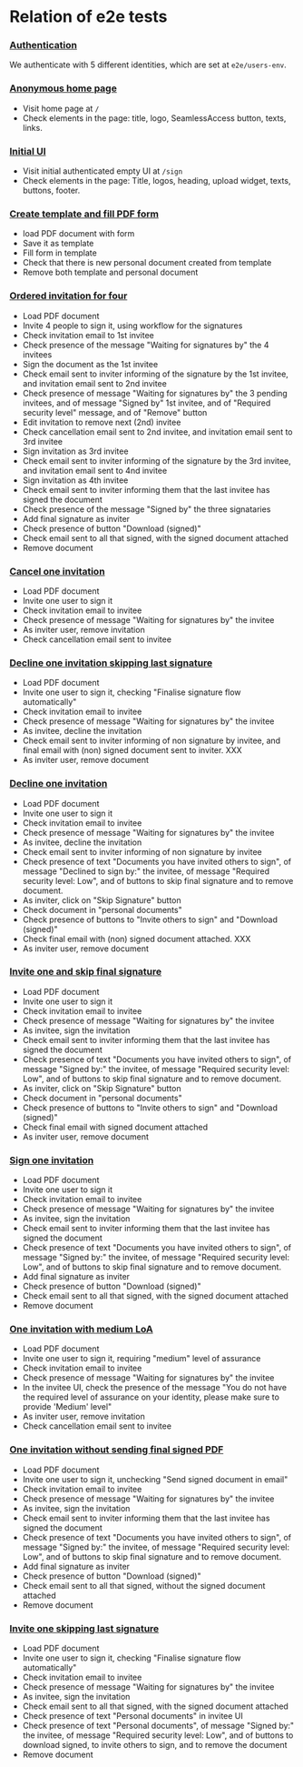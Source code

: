 
# Relation of e2e tests

### [Authentication](tests/auth.setup.ts)

We authenticate with 5 different identities, which are set at `e2e/users-env`.

### [Anonymous home page](tests/home-anon.spec.ts)

- Visit home page at `/`
- Check elements in the page: title, logo, SeamlessAccess button, texts, links.

### [Initial UI](tests/initial-ui.spec.ts)

- Visit initial authenticated empty UI at `/sign`
- Check elements in the page: Title, logos, heading, upload widget, texts, buttons, footer.

### [Create template and fill PDF form](tests/fill-pdf-form.spec.ts)

- load PDF document with form
- Save it as template
- Fill form in template
- Check that there is new personal document created from template
- Remove both template and personal document

### [Ordered invitation for four](tests/invite-four-ordered-reorder.spec.ts)

- Load PDF document
- Invite 4 people to sign it, using workflow for the signatures
- Check invitation email to 1st invitee
- Check presence of the message "Waiting for signatures by" the 4 invitees
- Sign the document as the 1st invitee
- Check email sent to inviter informing of the signature by the 1st invitee,
  and invitation email sent to 2nd invitee
- Check presence of message "Waiting for signatures by" the 3 pending invitees,
  and of message "Signed by" 1st invitee, and of "Required security level"
  message, and of "Remove" button
- Edit invitation to remove next (2nd) invitee
- Check cancellation email sent to 2nd invitee, and invitation email sent to
  3rd invitee
- Sign invitation as 3rd invitee
- Check email sent to inviter informing of the signature by the 3rd invitee,
  and invitation email sent to 4nd invitee
- Sign invitation as 4th invitee
- Check email sent to inviter informing them that the last invitee has signed
  the document
- Check presence of the message "Signed by" the three signataries
- Add final signature as inviter
- Check presence of button "Download (signed)"
- Check email sent to all that signed, with the signed document attached
- Remove document

### [Cancel one invitation](tests/invite-one-cancel.spec.ts)

- Load PDF document
- Invite one user to sign it
- Check invitation email to invitee
- Check presence of message "Waiting for signatures by" the invitee
- As inviter user, remove invitation
- Check cancellation email sent to invitee

### [Decline one invitation skipping last signature](tests/invite-one-defaults-decline-skip.spec.ts)

- Load PDF document
- Invite one user to sign it, checking "Finalise signature flow automatically"
- Check invitation email to invitee
- Check presence of message "Waiting for signatures by" the invitee
- As invitee, decline the invitation
- Check email sent to inviter informing of non signature by invitee,
  and final email with (non) signed document sent to inviter. XXX
- As inviter user, remove document

### [Decline one invitation](tests/invite-one-defaults-decline.spec.ts)

- Load PDF document
- Invite one user to sign it
- Check invitation email to invitee
- Check presence of message "Waiting for signatures by" the invitee
- As invitee, decline the invitation
- Check email sent to inviter informing of non signature by invitee
- Check presence of text "Documents you have invited others to sign",
  of  message "Declined to sign by:" the invitee, of message "Required security
  level: Low", and of buttons to skip final signature and to remove document.
- As inviter, click on "Skip Signature" button
- Check document in "personal documents"
- Check presence of buttons to "Invite others to sign" and "Download (signed)"
- Check final email with (non) signed document attached. XXX
- As inviter user, remove document

### [Invite one and skip final signature](tests/invite-one-defaults-skip.spec.ts)

- Load PDF document
- Invite one user to sign it
- Check invitation email to invitee
- Check presence of message "Waiting for signatures by" the invitee
- As invitee, sign the invitation
- Check email sent to inviter informing them that the last invitee has signed
  the document
- Check presence of text "Documents you have invited others to sign",
  of  message "Signed by:" the invitee, of message "Required security
  level: Low", and of buttons to skip final signature and to remove document.
- As inviter, click on "Skip Signature" button
- Check document in "personal documents"
- Check presence of buttons to "Invite others to sign" and "Download (signed)"
- Check final email with signed document attached
- As inviter user, remove document

### [Sign one invitation](tests/invite-one-defaults.spec.ts)

- Load PDF document
- Invite one user to sign it
- Check invitation email to invitee
- Check presence of message "Waiting for signatures by" the invitee
- As invitee, sign the invitation
- Check email sent to inviter informing them that the last invitee has signed
  the document
- Check presence of text "Documents you have invited others to sign",
  of  message "Signed by:" the invitee, of message "Required security
  level: Low", and of buttons to skip final signature and to remove document.
- Add final signature as inviter
- Check presence of button "Download (signed)"
- Check email sent to all that signed, with the signed document attached
- Remove document

### [One invitation with medium LoA](tests/invite-one-medium-loa.spec.ts)

- Load PDF document
- Invite one user to sign it, requiring "medium" level of assurance
- Check invitation email to invitee
- Check presence of message "Waiting for signatures by" the invitee
- In the invitee UI, check the presence of the message "You do not have the
  required level of assurance on your identity, please make sure to provide
  'Medium' level"
- As inviter user, remove invitation
- Check cancellation email sent to invitee

### [One invitation without sending final signed PDF](tests/invite-one-nosendfinal.spec.ts)

- Load PDF document
- Invite one user to sign it, unchecking "Send signed document in email"
- Check invitation email to invitee
- Check presence of message "Waiting for signatures by" the invitee
- As invitee, sign the invitation
- Check email sent to inviter informing them that the last invitee has signed
  the document
- Check presence of text "Documents you have invited others to sign",
  of  message "Signed by:" the invitee, of message "Required security
  level: Low", and of buttons to skip final signature and to remove document.
- Add final signature as inviter
- Check presence of button "Download (signed)"
- Check email sent to all that signed, without the signed document attached
- Remove document

### [Invite one skipping last signature](tests/invite-one-skip.spec.ts)

- Load PDF document
- Invite one user to sign it, checking "Finalise signature flow automatically"
- Check invitation email to invitee
- Check presence of message "Waiting for signatures by" the invitee
- As invitee, sign the invitation
- Check email sent to all that signed, with the signed document attached
- Check presence of text "Personal documents" in invitee UI
- Check presence of text "Personal documents",
  of  message "Signed by:" the invitee, of message "Required security
  level: Low", and of buttons to download signed, to invite others to sign,
  and to remove the document
- Remove document

### [](tests/)

### [](tests/)

### [](tests/)

### [](tests/)

### [](tests/)

### [](tests/)

### [](tests/)
